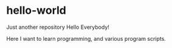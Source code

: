 # hello-world
Just another repository
Hello Everybody!

Here I want to learn programming, and various program scripts.
